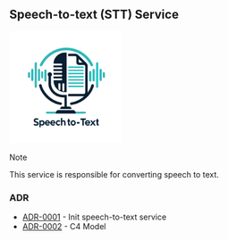 ## Speech-to-text (STT) Service

<img width='200' height='200' src="./docs/public/logo.webp">

> [!NOTE]
> This service is responsible for converting speech to text.

### ADR

- [ADR-0001](./docs/ADR/decisions/0001-init.md) - Init speech-to-text service
- [ADR-0002](./docs/ADR/decisions/0002-c4.md) - C4 Model

